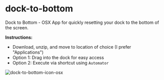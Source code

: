 # dock-to-bottom
Dock to Bottom - OSX App for quickly resetting your dock to the bottom of the screen.

**Instructions:**

* Download, unzip, and move to location of choice (I prefer "Applications")
* Option 1: Drag into the dock for easy access
* Option 2: Execute via shortcut using `Automator`

![dock-to-bottom-icon-osx](https://cloud.githubusercontent.com/assets/12876929/12381673/91460818-bd54-11e5-8082-e19539ac82d2.png)
